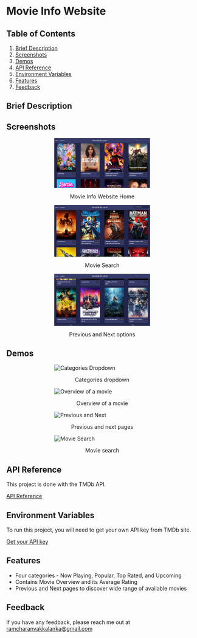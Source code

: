# Movie Info Website

## Table of Contents

1. [Brief Description](#brief-description)
2. [Screenshots](#screenshots)
3. [Demos](#demos)
4. [API Reference](#api-reference)
5. [Environment Variables](#environment-variables)
6. [Features](#features)
7. [Feedback](#feedback)

## Brief Description

## Screenshots

<img src='screenshots/website-home.png' alt='Movie Info Website Home' style='display:block;margin-left:auto;margin-right:auto;width:50%;'>
<p style='text-align:center'>Movie Info Website Home</p>
<img src='screenshots/movie-search.png' alt='Movie Search' style='display:block;margin-left:auto;margin-right:auto;width:50%;'>
<p style='text-align:center'>Movie Search</p>
<img src='screenshots/prev-next.png' alt='Previous and Next options' style='display:block;margin-left:auto;margin-right:auto;width:50%;'>
<p style='text-align:center'>Previous and Next options</p>

## Demos

<img src='gifs/categories.gif' alt='Categories Dropdown' style='display:block;margin-left:auto;margin-right:auto;width:50%;'>
<p style='text-align:center'>Categories dropdown</p>
<img src='gifs/overview.gif' alt='Overview of a movie' style='display:block;margin-left:auto;margin-right:auto;width:50%;'>
<p style='text-align:center'>Overview of a movie</p>
<img src='gifs/prev-next.gif' alt='Previous and Next' style='display:block;margin-left:auto;margin-right:auto;width:50%;'>
<p style='text-align:center'>Previous and next pages</p>
<img src='gifs/movie-search.gif' alt='Movie Search' style='display:block;margin-left:auto;margin-right:auto;width:50%;'>
<p style='text-align:center'>Movie search</p>

## API Reference

This project is done with the TMDb API.

[API Reference](https://developer.themoviedb.org/reference/intro/getting-started)

## Environment Variables

To run this project, you will need to get your own API key from TMDb site.

[Get your API key](https://www.themoviedb.org/settings/api)

## Features

- Four categories - Now Playing, Popular, Top Rated, and Upcoming
- Contains Movie Overview and its Average Rating
- Previous and Next pages to discover wide range of available movies

## Feedback

If you have any feedback, please reach me out at ramcharanvakkalanka@gmail.com
